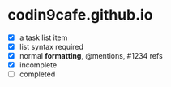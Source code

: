 # codin9cafe.github.io

- [x] a task list item
- [x] list syntax required
- [x] normal **formatting**, @mentions, #1234 refs
- [x] incomplete
- [ ] completed
